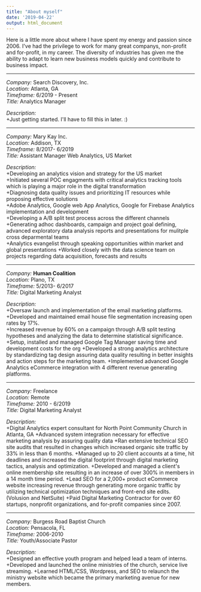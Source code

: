 ```yaml
---
title: "About myself"
date: '2019-04-22'
output: html_document
---
```

Here is a little more about where I have spent my energy and passion since 2006.  I've had the privilege to work for many great companys, non-profit and for-profit, in my career. The diversity of industries has given me the ability to adapt to learn new business models quickly and contribute to business impact.

***
*Company:* Search Discovery, Inc.  
*Location:* Atlanta, GA   
*Timeframe:* 6/2019 - Present  
*Title:* Analytics Manager

*Description:*  
  +Just getting started.  I'll have to fill this in later. :)

***
*Company:* Mary Kay Inc.  
*Location:* Addison, TX   
*Timeframe:* 8/2017- 6/2019  
*Title:* Assistant Manager Web Analytics, US Market

*Description:*  
  +Developing an analytics vision and strategy for the US market  
  +Initiated several POC engagments with critical analytics tracking tools which is playing a major role in the digital transformation  
  +Diagnosing data quality issues and prioritizing IT resources while proposing effective solutions  
  +Adobe Analytics, Google web App Analytics, Google for Firebase Analytics implementation and development  
  +Developing a A/B split test process across the different channels  
  +Generating adhoc dashboards, campaign and project goal defining, advanced exploratory data analysis reports and presentations for mulitple cross deparmental teams  
  +Analytics evangelist through speaking opportunities within market and global presentations
  +Worked closely with the data science team on projects regarding data acquisition, forecasts and results

***  
*Company:* **Human Coalition**  
*Location:* Plano, TX   
*Timeframe:* 5/2013- 6/2017  
*Title:* Digital Marketing Analyst

*Description:*  
+Oversaw launch and implementation of the email marketing platforms.  
+Developed and maintained email house file segmentation increasing open rates by 17%.  
+Increased revenue by 60% on a campaign through A/B split testing hypotheses and analyzing the data to determine statistical significance.
+Setup, installed and managed Google Tag Manager saving time and development costs for the org
+Developed a strong analytics architecture by standardizing tag design assuring data quality resulting in better insights and action steps for the marketing team.
+Implemented advanced Google Analytics eCommerce integration with 4 different revenue generating platforms. 

***
*Company:* Freelance<br />
*Location:* Remote<br />
*Timeframe:* 2010 - 6/2019<br />
*Title:* Digital Marketing Analyst<br />

*Description:*  
+Digital Analytics expert consultant for North Point Community Church in Atlanta, GA
+Advanced system integration necessary for effective marketing analysis by assuring quality data
+Ran extensive technical SEO site audits that resulted in changes which increased organic site traffic by 33% in less than 6 months. 
+Managed up to 20 client accounts at a time, hit deadlines and increased the digital footprint through digital marketing tactics, analysis and optimization.
+Developed and managed a client's online membership site resulting in an increase of over 300% in members in a 14 month time period.
+Lead SEO for a 2,000+ product eCommerce website increasing revenue through generating more organic traffic by utilizing technical optimization techniques and front-end site edits. (Volusion and NetSuite)
+Paid Digital Marketing Contractor for over 60 startups, nonprofit organizations, and for-profit companies since 2007. 

***
*Company:* Burgess Road Baptist Church</br>
*Location:* Pensacola, FL</br>
*Timeframe:* 2006-2010</br>
*Title:* Youth/Associate Pastor</br>

*Description:*  
+Designed an effective youth program and helped lead a team of interns.
+Developed and launched the online ministries of the church, service live streaming.
+Learned HTML/CSS, Wordpress, and SEO to relaunch the ministry website which became the primary marketing avenue for new members.
